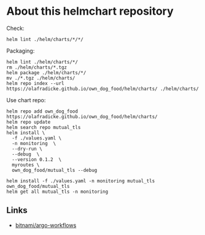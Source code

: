 About this helmchart repository
===============================

Check:

```
helm lint ./helm/charts/*/*/
```

Packaging:

```
helm lint ./helm/charts/*/
rm ./helm/charts/*.tgz
helm package ./helm/charts/*/
mv ./*.tgz ./helm/charts/
helm repo index --url https://olafradicke.github.io/own_dog_food/helm/charts/ ./helm/charts/
```

Use chart repo:

```
helm repo add own_dog_food https://olafradicke.github.io/own_dog_food/helm/charts/
helm repo update
helm search repo mutual_tls
helm install \
  -f ./values.yaml \
  -n monitoring  \
  --dry-run \
  --debug  \
  --version 0.1.2  \
  myroutes \
  own_dog_food/mutual_tls --debug

helm install -f ./values.yaml -n monitoring mutual_tls own_dog_food/mutual_tls
helm get all mutual_tls -n monitoring
```

Links
-----

- [bitnami/argo-workflows](https://github.com/bitnami/charts/tree/master/bitnami/argo-workflows)